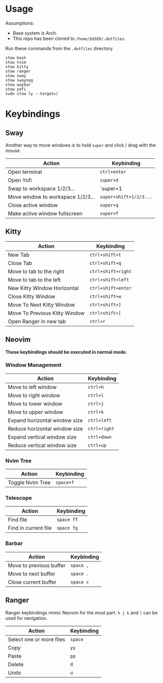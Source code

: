 # Usage

Assumptions:

- Base system is Arch.
- This repo has been cloned to `/home/$USER/.dotfiles`.

Run these commands from the `.dotfiles` directory.

```
stow bash
stow nvim
stow kitty
stow ranger
stow sway
stow swaynag
stow waybar
stow yofi
sudo stow ly --target=/
```

# Keybindings

## Sway

Another way to move windows is to hold `super` and click / drag with the mouse.

| Action                           | Keybinding             |
|----------------------------------|------------------------|
| Open terminal                    | `ctrl+enter`           |
| Open Yofi                        | `super+d`              |
| Swap to workspace 1/2/3...       | `super+1|2|3...`       |
| Move window to workspace 1/2/3...| `super+shift+1/2/3...` |
| Close active window              | `super+q`              |
| Make active window fullscreen    | `super+f`              |

## Kitty

| Action                        | Keybinding          |
|-------------------------------|---------------------|
| New Tab                       | `ctrl+shift+t`      |
| Close Tab                     | `ctrl+shift+q`      |
| Move to tab to the right      | `ctrl+shift+right`  |
| Move to tab to the left       | `ctrl+shift+left`   |
| New Kitty Window Horizontal   | `ctrl+shift+enter`  |
| Close Kitty Window            | `ctrl+shift+w`      |
| Move To Next Kitty Window     | `ctrl+shift+]`      |
| Move To Previous Kitty Window | `ctrl+shift+[`      |
| Open Ranger in new tab        | `ctrl+r`            |

## Neovim

**These keybindings should be executed in normal mode.**

### Window Management

| Action                          | Keybinding   |
|---------------------------------|--------------|
| Move to left window             | `ctrl+h`     |
| Move to right window            | `ctrl+l`     |
| Move to lower window            | `ctrl+j`     |
| Move to upper window            | `ctrl+k`     |
| Expand horizontal window size   | `ctrl+left`  |
| Reduce horizontal window size   | `ctrl+right` |
| Expand vertical window size     | `ctrl+down`  |
| Reduce vertical window size     | `ctrl+up`    |

### Nvim Tree

| Action           | Keybinding |
|------------------|------------|
| Toggle Nvim Tree | `space+f`  |

### Telescope

| Action               | Keybinding  |
|----------------------|-------------|
| Find file            | `space ff`  |
| Find in current file | `space fg`  |

### Barbar

| Action                  | Keybinding |
|-------------------------|------------|
| Move to previous buffer | `space ,`  |
| Move to next buffer     | `space .`  |
| Close current buffer    | `space c`  |

## Ranger

Ranger keybindings mimic Neovim for the most part. `h j k` and `l` can be used for navigation.

| Action                   | Keybinding |
|--------------------------|------------|
| Select one or more files | `space`    |
| Copy                     | `yy`       |
| Paste                    | `pp`       |
| Delete                   | `d`        |
| Undo                     | `u`        |
